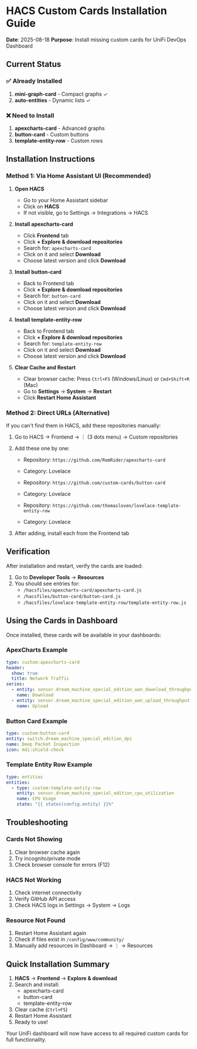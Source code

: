 # HACS Custom Cards Installation Guide
**Date**: 2025-08-18
**Purpose**: Install missing custom cards for UniFi DevOps Dashboard

## Current Status

### ✅ Already Installed
1. **mini-graph-card** - Compact graphs ✓
2. **auto-entities** - Dynamic lists ✓

### ❌ Need to Install
1. **apexcharts-card** - Advanced graphs
2. **button-card** - Custom buttons  
3. **template-entity-row** - Custom rows

## Installation Instructions

### Method 1: Via Home Assistant UI (Recommended)

1. **Open HACS**
   - Go to your Home Assistant sidebar
   - Click on **HACS**
   - If not visible, go to Settings → Integrations → HACS

2. **Install apexcharts-card**
   - Click **Frontend** tab
   - Click **+ Explore & download repositories**
   - Search for: `apexcharts-card`
   - Click on it and select **Download**
   - Choose latest version and click **Download**

3. **Install button-card**
   - Back to Frontend tab
   - Click **+ Explore & download repositories**
   - Search for: `button-card`
   - Click on it and select **Download**
   - Choose latest version and click **Download**

4. **Install template-entity-row**
   - Back to Frontend tab
   - Click **+ Explore & download repositories**
   - Search for: `template-entity-row`
   - Click on it and select **Download**
   - Choose latest version and click **Download**

5. **Clear Cache and Restart**
   - Clear browser cache: Press `Ctrl+F5` (Windows/Linux) or `Cmd+Shift+R` (Mac)
   - Go to **Settings** → **System** → **Restart**
   - Click **Restart Home Assistant**

### Method 2: Direct URLs (Alternative)

If you can't find them in HACS, add these repositories manually:

1. Go to HACS → Frontend → ⋮ (3 dots menu) → Custom repositories
2. Add these one by one:
   - Repository: `https://github.com/RomRider/apexcharts-card`
   - Category: Lovelace
   
   - Repository: `https://github.com/custom-cards/button-card`
   - Category: Lovelace
   
   - Repository: `https://github.com/thomasloven/lovelace-template-entity-row`
   - Category: Lovelace

3. After adding, install each from the Frontend tab

## Verification

After installation and restart, verify the cards are loaded:

1. Go to **Developer Tools** → **Resources**
2. You should see entries for:
   - `/hacsfiles/apexcharts-card/apexcharts-card.js`
   - `/hacsfiles/button-card/button-card.js`
   - `/hacsfiles/lovelace-template-entity-row/template-entity-row.js`

## Using the Cards in Dashboard

Once installed, these cards will be available in your dashboards:

### ApexCharts Example
```yaml
type: custom:apexcharts-card
header:
  show: true
  title: Network Traffic
series:
  - entity: sensor.dream_machine_special_edition_wan_download_throughput
    name: Download
  - entity: sensor.dream_machine_special_edition_wan_upload_throughput
    name: Upload
```

### Button Card Example
```yaml
type: custom:button-card
entity: switch.dream_machine_special_edition_dpi
name: Deep Packet Inspection
icon: mdi:shield-check
```

### Template Entity Row Example
```yaml
type: entities
entities:
  - type: custom:template-entity-row
    entity: sensor.dream_machine_special_edition_cpu_utilization
    name: CPU Usage
    state: "{{ states(config.entity) }}%"
```

## Troubleshooting

### Cards Not Showing
1. Clear browser cache again
2. Try incognito/private mode
3. Check browser console for errors (F12)

### HACS Not Working
1. Check internet connectivity
2. Verify GitHub API access
3. Check HACS logs in Settings → System → Logs

### Resource Not Found
1. Restart Home Assistant again
2. Check if files exist in `/config/www/community/`
3. Manually add resources in Dashboard → ⋮ → Resources

## Quick Installation Summary

1. **HACS** → **Frontend** → **Explore & download**
2. Search and install:
   - apexcharts-card
   - button-card
   - template-entity-row
3. Clear cache (`Ctrl+F5`)
4. Restart Home Assistant
5. Ready to use!

Your UniFi dashboard will now have access to all required custom cards for full functionality.